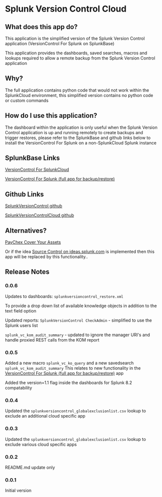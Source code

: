 # Splunk Version Control Cloud

## What does this app do?

This application is the simplified version of the Splunk Version Control application (VersionControl For Splunk on SplunkBase)

This application provides the dashboards, saved searches, macros and lookups required to allow a remote backup from the Splunk Version Control application

## Why?
The full application contains python code that would not work within the SplunkCloud environment, this simplified version contains no python code or custom commands

## How do I use this application? 

The dashboard within the application is only useful when the Splunk Version Control application is up and running remotely to create backups and trigger restores, please refer to the SplunkBase and github links below to install the VersionControl For Splunk on a non-SplunkCloud Splunk instance

## SplunkBase Links
[VersionControl For SplunkCloud](https://splunkbase.splunk.com/app/5061)

[VersionControl For Splunk (full app for backup/restore)](https://splunkbase.splunk.com/app/4355)

## Github Links
[SplunkVersionControl github](https://github.com/gjanders/SplunkVersionControl)

[SplunkVersionControlCloud github](https://github.com/gjanders/SplunkVersionControlCloud)

## Alternatives?
[PayChex Cover Your Assets](https://github.com/paychex/Splunk.Conf19)

Or if the idea [Source Control on ideas.splunk.com](https://ideas.splunk.com/ideas/E-I-7) is implemented then this app will be replaced by this functionality..

## Release Notes 
### 0.0.6
Updates to dashboards:
`splunkversioncontrol_restore.xml`

To provide a drop down list of available knowledge objects in addition to the text field option

Updated reports:
`SplunkVersionControl CheckAdmin` - simplified to use the Splunk users list

`splunk_vc_kom_audit_summary` - updated to ignore the manager URI's and handle proxied REST calls from the KOM report

### 0.0.5
Added a new macro `splunk_vc_ko_query` and a new savedsearch `splunk_vc_kom_audit_summary`
This relates to new functionality in the [VersionControl For Splunk (full app for backup/restore)](https://splunkbase.splunk.com/app/4355) app

Added the version=1.1 flag inside the dashboards for Splunk 8.2 compatability

### 0.0.4
Updated the `splunkversioncontrol_globalexclusionlist.csv` lookup to exclude an additional cloud specific app

### 0.0.3
Updated the `splunkversioncontrol_globalexclusionlist.csv` lookup to exclude various cloud specific apps

### 0.0.2
README.md update only

### 0.0.1
Initial version
